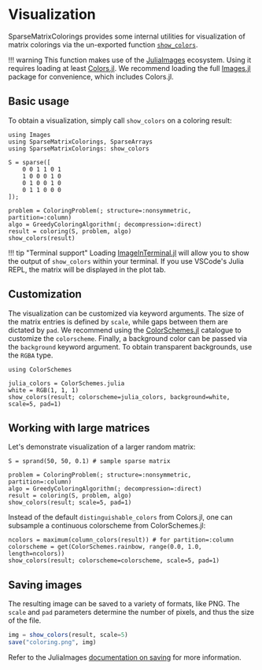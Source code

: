 # Visualization

SparseMatrixColorings provides some internal utilities for visualization of matrix colorings via the un-exported function [`show_colors`](@ref).

!!! warning
    This function makes use of the [JuliaImages](https://juliaimages.org) ecosystem.
    Using it requires loading at least [Colors.jl](https://github.com/JuliaGraphics/Colors.jl).
    We recommend loading the full [Images.jl](https://github.com/JuliaImages/Images.jl) package for convenience, which includes Colors.jl.

## Basic usage

To obtain a visualization, simply call `show_colors` on a coloring result:

```@example img
using Images
using SparseMatrixColorings, SparseArrays
using SparseMatrixColorings: show_colors

S = sparse([
    0 0 1 1 0 1
    1 0 0 0 1 0
    0 1 0 0 1 0
    0 1 1 0 0 0
]);

problem = ColoringProblem(; structure=:nonsymmetric, partition=:column)
algo = GreedyColoringAlgorithm(; decompression=:direct)
result = coloring(S, problem, algo)
show_colors(result)
```

!!! tip "Terminal support"
    Loading [ImageInTerminal.jl](https://github.com/JuliaImages/ImageInTerminal.jl) will allow you to show the output of `show_colors` within your terminal.
    If you use VSCode's Julia REPL, the matrix will be displayed in the plot tab.

## Customization

The visualization can be customized via keyword arguments.
The size of the matrix entries is defined by `scale`, while gaps between them are dictated by `pad`.
We recommend using the [ColorSchemes.jl](https://github.com/JuliaGraphics/ColorSchemes.jl) catalogue to customize the `colorscheme`.
Finally, a background color can be passed via the `background` keyword argument. To obtain transparent backgrounds, use the `RGBA` type.

```@example img
using ColorSchemes

julia_colors = ColorSchemes.julia
white = RGB(1, 1, 1)
show_colors(result; colorscheme=julia_colors, background=white, scale=5, pad=1)
```

## Working with large matrices

Let's demonstrate visualization of a larger random matrix:

```@example img
S = sprand(50, 50, 0.1) # sample sparse matrix

problem = ColoringProblem(; structure=:nonsymmetric, partition=:column)
algo = GreedyColoringAlgorithm(; decompression=:direct)
result = coloring(S, problem, algo)
show_colors(result; scale=5, pad=1)
```

Instead of the default `distinguishable_colors` from Colors.jl, one can subsample a continuous colorscheme from ColorSchemes.jl:

```@example img
ncolors = maximum(column_colors(result)) # for partition=:column
colorscheme = get(ColorSchemes.rainbow, range(0.0, 1.0, length=ncolors))
show_colors(result; colorscheme=colorscheme, scale=5, pad=1)
```

## Saving images

The resulting image can be saved to a variety of formats, like PNG.
The `scale` and `pad` parameters determine the number of pixels, and thus the size of the file.

```julia
img = show_colors(result, scale=5)
save("coloring.png", img)
```

Refer to the JuliaImages [documentation on saving](https://juliaimages.org/stable/function_reference/#ref_io) for more information.
